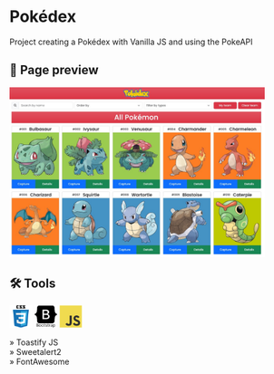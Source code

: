 <h1>Pokédex</h1> 

<p>Project creating a Pokédex with Vanilla JS and using the PokeAPI</p>

<h2>📄 Page preview</h2>

<p>
    <img src="./assets/preview.jpg" alt="preview pokedex page javascript" height="300"/>
</p>

<h2>🛠️ Tools</h2>

<p>
    <img src="https://raw.githubusercontent.com/devicons/devicon/master/icons/css3/css3-original-wordmark.svg" alt="css3" width="40" height="40"/> 
    <img src="https://raw.githubusercontent.com/devicons/devicon/master/icons/bootstrap/bootstrap-plain-wordmark.svg" alt="bootstrap" width="40" height="40"/> 
    <img src="https://raw.githubusercontent.com/devicons/devicon/master/icons/javascript/javascript-original.svg" alt="javascript" width="40" height="40"/>
</p>

<p>
    » Toastify JS <br>
    » Sweetalert2 <br>
    » FontAwesome 
</p>
